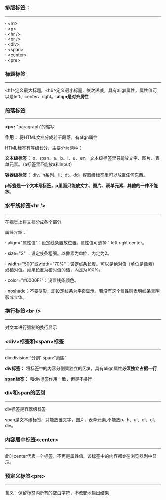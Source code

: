 ### **排版标签：**  
---
**·** \<h1>  
**·** \<p>  
**·** \<hr />  
**·** \<br />  
**·** \<div>  
**·** \<span>  
**·** \<center>  
**·** \<pre>    
 
### **标题标签** 
---
\<h1>定义最大标题，\<h6>定义最小标题，依次递减，具有align属性，属性值可以是left、center、right。 **align是对齐属性**

### **段落标签** 
---

**\<p>:** "paragraph"的缩写  

**作用：** 将HTML文档分成若干段落，有align属性 

HTML标签有等级划分，主要分为两种：

**文本级标签：** p、span、a、b、i、u、em。文本级标签里只能放文字、图片、表单元素。（a标签里不能放a和input）

**容器级标签：** div、h系列、li、dt、dd。容器级标签里可以放置任何东西。 

**p标签是一个文本级标签，p里面只能放文字、图片、表单元素。其他的一律不能放。**

### **水平线标签\<hr />** 
---

在视觉上将文档分成各个部分 
 
属性介绍： 

**·** align="属性值"：设定线条置放位置。属性值可选择：left right center。 

**·** size="2" ：设定线条粗细。以像素为单位，内定为2。 

**·** width="500"或width="70%"：设定线条长度。可以是绝对值（单位是像素）或相对值。如果设置为相对值的话，内定为100%。 

**·** color="#0000FF"：设置线条颜色。 

**·** noshade：不要阴影，即设定线条为平面显示。若没有这个属性则表明线条具阴影或立体。 

### **换行标签\<br />** 
---

对文本进行强制的换行显示

### **\<div>标签和\<span>标签**
---
div:division:“分割”   span:“范围” 

**div标签：** 将标签中的内容分割乘独立的区块，具有align属性**必须独立占据一行** 

**span标签：** 和div标签作用一致，但是不换行 

### **div和span的区别** 
---

div标签是容器级标签 

span是文本级标签，只能放置文字，图片，表单元素,不能放p、h、ul、dl、ol、div。 

### **内容居中标签\<center>**
---
此时center代表一个标签，不再是属性值，该标签中的内容都会在浏览器剧中显示。    

### **预定义标签\<pre>**
---
含义：保留标签内所有的空白字符，不改变地输出结果


